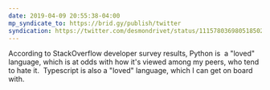 ```yaml
---
date: 2019-04-09 20:55:38-04:00
mp_syndicate_to: https://brid.gy/publish/twitter
syndication: https://twitter.com/desmondrivet/status/1115780369805185025
---
```


According to StackOverflow developer survey results, Python is &nbsp;a "loved" language, which is at odds with how it's viewed among my peers, who tend to hate it. &nbsp;Typescript is also a "loved" language, which I can get on board with.